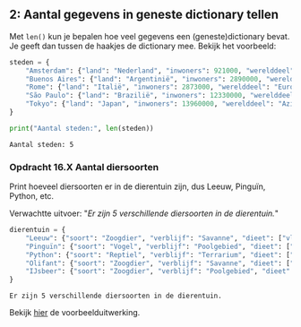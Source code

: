 ## 2: Aantal gegevens in geneste dictionary tellen

<p>Met <code>len()</code> kun je bepalen hoe veel gegevens een (geneste)dictionary bevat. Je geeft dan tussen de haakjes de dictionary mee. Bekijk het voorbeeld: </p>




```python
steden = {
    "Amsterdam": {"land": "Nederland", "inwoners": 921000, "werelddeel": "Europa"},
    "Buenos Aires": {"land": "Argentinië", "inwoners": 2890000, "werelddeel": "Zuid-Amerika"},
    "Rome": {"land": "Italië", "inwoners": 2873000, "werelddeel": "Europa"},
    "São Paulo": {"land": "Brazilië", "inwoners": 12330000, "werelddeel": "Zuid-Amerika"},
    "Tokyo": {"land": "Japan", "inwoners": 13960000, "werelddeel": "Azië"}
}

print("Aantal steden:", len(steden))
```

    Aantal steden: 5


### Opdracht 16.X Aantal diersoorten

<p>Print hoeveel diersoorten er in de dierentuin zijn, dus Leeuw, Pinguïn, Python, etc.</p>

<p>Verwachtte uitvoer: "<i>Er zijn 5 verschillende diersoorten in de dierentuin.</i>"</p>



```python
dierentuin = {
    "Leeuw": {"soort": "Zoogdier", "verblijf": "Savanne", "dieet": ["vlees"], "aantal": 2},
    "Pinguïn": {"soort": "Vogel", "verblijf": "Poolgebied", "dieet": ["vis", "kril"], "aantal": 15},
    "Python": {"soort": "Reptiel", "verblijf": "Terrarium", "dieet": ["muizen", "ratten"], "aantal": 3},
    "Olifant": {"soort": "Zoogdier", "verblijf": "Savanne", "dieet": ["planten", "fruit", "bladeren"], "aantal": 1},
    "IJsbeer": {"soort": "Zoogdier", "verblijf": "Poolgebied", "dieet": ["vlees"], "aantal": 2}
}


```

    Er zijn 5 verschillende diersoorten in de dierentuin.



<p>Bekijk <a href="https://rweeda.github.io/PythonIA/docs/IA_16_oplossingen.html#opgave16XX" target="_blank">hier</a> de voorbeelduitwerking.</p>

<!-- ANTWOORD 
dierentuin = {
    "Leeuw": {"soort": "Zoogdier", "verblijf": "Savanne", "dieet": ["vlees"], "aantal": 2},
    "Pinguïn": {"soort": "Vogel", "verblijf": "Poolgebied", "dieet": ["vis", "kril"], "aantal": 15},
    "Python": {"soort": "Reptiel", "verblijf": "Terrarium", "dieet": ["muizen", "ratten"], "aantal": 3},
    "Olifant": {"soort": "Zoogdier", "verblijf": "Savanne", "dieet": ["planten", "fruit", "bladeren"], "aantal": 1},
    "IJsbeer": {"soort": "Zoogdier", "verblijf": "Poolgebied", "dieet": ["vlees"], "aantal": 2}
}

Er zijn 5 verschillende diersoorten in de dierentuin.
-->
